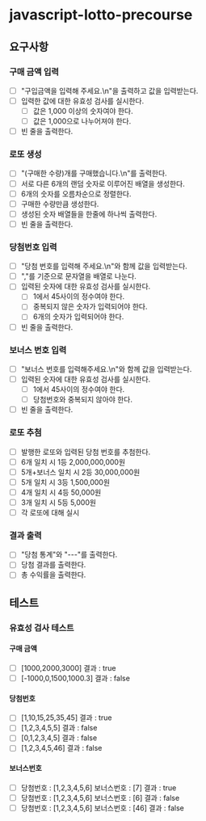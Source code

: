# javascript-lotto-precourse

## 요구사항

### 구매 금액 입력

- [ ] "구입금액을 입력해 주세요.\n"을 출력하고 값을 입력받는다.
- [ ] 입력한 값에 대한 유효성 검사를 실시한다.
  - [ ] 값은 1,000 이상의 숫자여야 한다.
  - [ ] 값은 1,000으로 나누어져야 한다.
- [ ] 빈 줄을 출력한다.

### 로또 생성

- [ ] "(구매한 수량)개를 구매했습니다.\n"를 출력한다.
- [ ] 서로 다른 6개의 랜덤 숫자로 이루어진 배열을 생성한다.
- [ ] 6개의 숫자를 오름차순으로 정렬한다.
- [ ] 구매한 수량만큼 생성한다.
- [ ] 생성된 숫자 배열들을 한줄에 하나씩 출력한다.
- [ ] 빈 줄을 출력한다.

### 당첨번호 입력

- [ ] "당첨 번호를 입력해 주세요.\n"와 함께 값을 입력받는다.
- [ ] ","를 기준으로 문자열을 배열로 나눈다.
- [ ] 입력된 숫자에 대한 유효성 검사를 실시한다.
  - [ ] 1에서 45사이의 정수여야 한다.
  - [ ] 중복되지 않은 숫자가 입력되어야 한다.
  - [ ] 6개의 숫자가 입력되어야 한다.
- [ ] 빈 줄을 출력한다.

### 보너스 번호 입력

- [ ] "보너스 번호를 입력해주세요.\n"와 함께 값을 입력받는다.
- [ ] 입력된 숫자에 대한 유효성 검사를 실시한다.
  - [ ] 1에서 45사이의 정수여야 한다.
  - [ ] 당첨번호와 중복되지 않아야 한다.
- [ ] 빈 줄을 출력한다.

### 로또 추첨

- [ ] 발행한 로또와 입력된 당첨 번호를 추첨한다.
- [ ] 6개 일치 시 1등 2,000,000,000원
- [ ] 5개+보너스 일치 시 2등 30,000,000원
- [ ] 5개 일치 시 3등 1,500,000원
- [ ] 4개 일치 시 4등 50,000원
- [ ] 3개 일치 시 5등 5,000원
- [ ] 각 로또에 대해 실시

### 결과 출력

- [ ] "당첨 통계"와 "---"를 출력한다.
- [ ] 당첨 결과를 출력한다.
- [ ] 총 수익률을 출력한다.

## 테스트

### 유효성 검사 테스트

#### 구매 금액

- [ ] [1000,2000,3000] 결과 : true
- [ ] [-1000,0,1500,1000.3] 결과 : false

#### 당첨번호

- [ ] [1,10,15,25,35,45] 결과 : true
- [ ] [1,2,3,4,5,5] 결과 : false
- [ ] [0,1,2,3,4,5] 결과 : false
- [ ] [1,2,3,4,5,46] 결과 : false

#### 보너스번호

- [ ] 당첨번호 : [1,2,3,4,5,6] 보너스번호 : [7] 결과 : true
- [ ] 당첨번호 : [1,2,3,4,5,6] 보너스번호 : [6] 결과 : false
- [ ] 당첨번호 : [1,2,3,4,5,6] 보너스번호 : [46] 결과 : false

